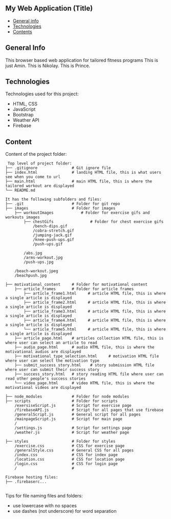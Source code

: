 ## My Web Application (Title)

* [General info](#general-info)
* [Technologies](#technologies)
* [Contents](#content)

## General Info
This browser based web application for tailored fitness programs
This is just Amin. This is Nikolay. This is Prince.

## Technologies
Technologies used for this project:
* HTML, CSS
* JavaScript
* Bootstrap 
* Weather API
* Firebase
	
## Content
Content of the project folder:

```
 Top level of project folder: 
├── .gitignore               # Git ignore file
├── index.html               # landing HTML file, this is what users see when you come to url
├── main.html                # main HTML file, this is where the tailored workout are displayed
└── README.md

It has the following subfolders and files:
├── .git                     # Folder for git repo
├── images                   # Folder for images
    ├── workoutImages            # Folder for exercise gifs and workouts images
        ├── chestGifs                # Folder for chest exercise gifs
            /bench-dips.gif
            /cobra-stretch.gif
            /jumping-jack.gif
            /knee-push-ups.gif
            /push-ups.gif

        /abs.jpg
        /arms-workout.jpg
        /push-ups.jpg

    /beach-workout.jpeg
    /beachpush.jpg

├── motivational_content     # Folder for motivational content
    ├── article_frames       # Folder for article frames
        ├── article_frame1.html     # article HTML file, this is where a single article is displayed
        ├── article_frame2.html     # article HTML file, this is where a single article is displayed
        ├── article_frame3.html     # article HTML file, this is where a single article is displayed
        ├── article_frame4.html     # article HTML file, this is where a single article is displayed
        └── article_frame5.html     # article HTML file, this is where a single article is displayed
    ├── article_page.html    # articles collection HTML file, this is where user can select an article to read
    ├── audio_page.html      # audio HTML file, this is where the motivational audios are displayed
    ├── motivational_type_selection.html     # motivation HTML file where user can select the motivation type
    ├── submit_success_story.html    # story submission HTML file where user can submit their success story
    ├── success_story.html   # story reading HTML file where user can read other people's success stories
    └── video_page.html      # video HTML file, this is where the motivational videos are displayed

├── node_modules             # Folder for node modules
├── scripts                  # Folder for scripts
    /exersiseScript.js       # Script for exercise page
    /firebaseAPI.js          # Script for all pages that use firebase
    /generalScript.js        # General script for all pages
    /mainpageScript.js       # Script for main page
    /
    /settings.js             # Script for settings page
    /weather.js              # Script for weather page

├── styles                   # Folder for styles
    /exercise.css            # CSS for exercise page
    /generalStyle.css        # General CSS for all pages
    /index.css               # CSS for index page
    /location.css            # CSS for location page
    /login.css               # CSS for login page
    /                        #
    
Firebase hosting files: 
├── .firebaserc...


```

Tips for file naming files and folders:
* use lowercase with no spaces
* use dashes (not underscore) for word separation

